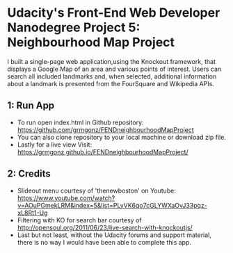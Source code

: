 Udacity's Front-End Web Developer Nanodegree Project 5: Neighbourhood Map Project
===============================
I built a single-page web application,using the Knockout framework, that displays a Google Map of an area and various points of interest. Users can search all included landmarks and, when selected, additional information about a landmark is presented from the FourSquare and Wikipedia APIs.

1: Run App
---------------
* To run open index.html in Github repository: https://github.com/grmgonz/FENDneighbourhoodMapProject
* You can also clone repository to your local machine or download zip file.
* Lastly for a live view Visit: https://grmgonz.github.io/FENDneighbourhoodMapProject/ 


2: Credits
---------------
* Slideout menu courtesy of 'thenewboston' on Youtube: https://www.youtube.com/watch?v=AOuPGmekLRM&index=5&list=PLyVK6qo7cGLYWXaOvJ33pqz-xL8Rt1-Ug
* Filtering with KO for search bar courtesy of http://opensoul.org/2011/06/23/live-search-with-knockoutjs/
* Last but not least, without the Udacity forums and support material, there is no way I would have been able to complete this app.

